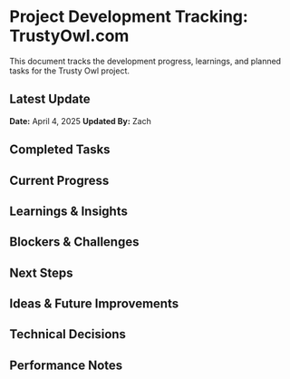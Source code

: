 # Project Development Tracking: TrustyOwl.com

This document tracks the development progress, learnings, and planned tasks for the Trusty Owl project.

## Latest Update
**Date:** April 4, 2025
**Updated By:** Zach

## Completed Tasks

## Current Progress

## Learnings & Insights

## Blockers & Challenges

## Next Steps

## Ideas & Future Improvements

## Technical Decisions

## Performance Notes
